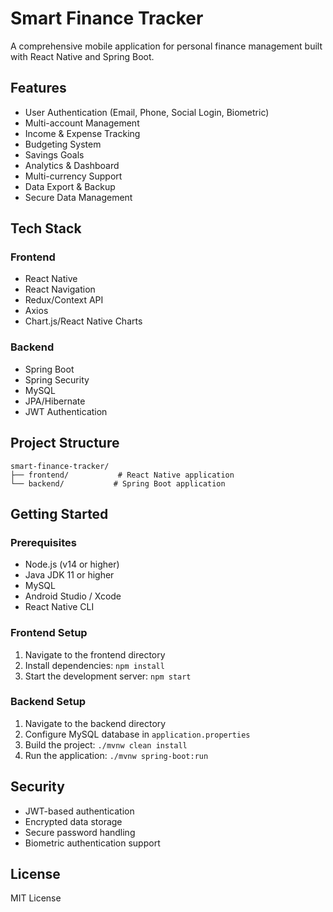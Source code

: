 # Smart Finance Tracker

A comprehensive mobile application for personal finance management built with React Native and Spring Boot.

## Features

- User Authentication (Email, Phone, Social Login, Biometric)
- Multi-account Management
- Income & Expense Tracking
- Budgeting System
- Savings Goals
- Analytics & Dashboard
- Multi-currency Support
- Data Export & Backup
- Secure Data Management

## Tech Stack

### Frontend
- React Native
- React Navigation
- Redux/Context API
- Axios
- Chart.js/React Native Charts

### Backend
- Spring Boot
- Spring Security
- MySQL
- JPA/Hibernate
- JWT Authentication

## Project Structure

```
smart-finance-tracker/
├── frontend/           # React Native application
└── backend/           # Spring Boot application
```

## Getting Started

### Prerequisites
- Node.js (v14 or higher)
- Java JDK 11 or higher
- MySQL
- Android Studio / Xcode
- React Native CLI

### Frontend Setup
1. Navigate to the frontend directory
2. Install dependencies: `npm install`
3. Start the development server: `npm start`

### Backend Setup
1. Navigate to the backend directory
2. Configure MySQL database in `application.properties`
3. Build the project: `./mvnw clean install`
4. Run the application: `./mvnw spring-boot:run`

## Security
- JWT-based authentication
- Encrypted data storage
- Secure password handling
- Biometric authentication support

## License
MIT License 